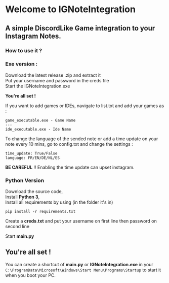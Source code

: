 # Welcome to IGNoteIntegration
## A simple DiscordLike Game integration to your Instagram Notes.

### How to use it ?

### Exe version :   
Download the latest release .zip and extract it  
Put your username and password in the creds file  
Start the IGNoteIntegration.exe  
  
**You're all set !**  
  
If you want to add games or IDEs, navigate to list.txt and add your games as :
```
game_executable.exe - Game Name
---
ide_executable.exe - Ide Name
```
To change the language of the sended note or add a time update on your note every 10 mins, go to config.txt and change the settings :
```
time_update: True/False
language: FR/EN/DE/NL/ES
```
**BE CAREFUL** !! Enabling the time update can upset instagram.
  
### Python Version  
Download the source code,  
Install **Python 3**,  
Install all requirements by using (in the folder it's in)
```
pip install -r requirements.txt
```
Create a **creds.txt** and put your username on first line then password on second line  
  
Start **main.py**
  
## You're all set !  
You can create a shortcut of **main.py** or **IGNoteIntegration.exe** in your `C:\ProgramData\Microsoft\Windows\Start Menu\Programs\Startup` to start it when you boot your PC.
